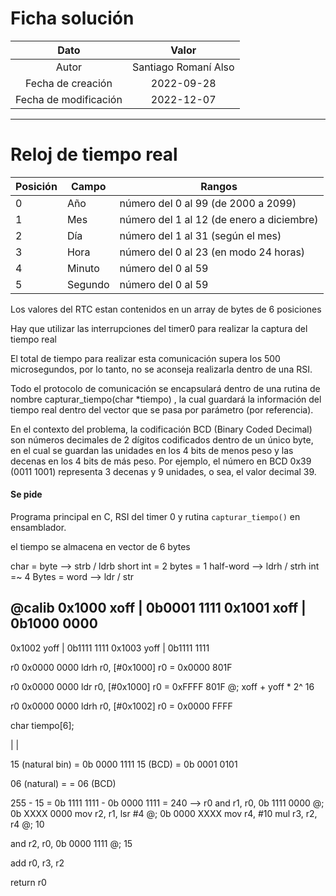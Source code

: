 # Ficha solución

| Dato | Valor | 
| :-------------------: | :---------------------: |
| Autor | Santiago Romaní Also |
| Fecha de creación | 2022-09-28 |
| Fecha de modificación | 2022-12-07 |

---

# Reloj de tiempo real 
| Posición | Campo | Rangos |
|----------|-------|--------|
| 0 | Año | número del 0 al 99 (de 2000 a 2099) |
| 1 | Mes | número del 1 al 12 (de enero a diciembre) |
| 2 | Día | número del 1 al 31 (según el mes) |
| 3 | Hora | número del 0 al 23 (en modo 24 horas) |
| 4 | Minuto | número del 0 al 59 |
| 5 | Segundo | número del 0 al 59 |

Los valores del RTC estan contenidos en un array de bytes de 6 posiciones

Hay que utilizar las interrupciones del timer0 para realizar la captura del tiempo real


El total de tiempo para realizar esta comunicación supera los 500 microsegundos, por lo tanto, no se aconseja realizarla dentro de una RSI.

Todo el protocolo de comunicación se encapsulará dentro de una rutina de nombre capturar_tiempo(char *tiempo) , la cual guardará la información del tiempo real dentro del vector que se pasa por parámetro (por referencia).

En el contexto del problema, la codificación BCD (Binary Coded Decimal) son números decimales de 2 dígitos codificados dentro de un único byte, en el cual se guardan las unidades en los 4 bits de menos peso y las decenas en los 4 bits de más peso. Por ejemplo, el número en BCD 0x39 (0011 1001) representa 3 decenas y 9 unidades, o sea, el valor decimal 39.

#### Se pide
Programa principal en C, RSI del timer 0 y rutina `capturar_tiempo()` en ensamblador.

el tiempo se almacena en vector de 6 bytes 

char = byte --> strb / ldrb
short int = 2 bytes = 1 half-word --> ldrh / strh
int =~ 4 Bytes = word --> ldr / str

@calib
0x1000 xoff  | 0b0001 1111
0x1001 xoff  | 0b1000 0000
--
0x1002 yoff  | 0b1111 1111
0x1003 yoff  | 0b1111 1111

r0 0x0000 0000
ldrh r0, [#0x1000]
r0 = 0x0000 801F



r0 0x0000 0000
ldr r0, [#0x1000]
r0 = 0xFFFF 801F  @; xoff + yoff * 2^ 16



r0 0x0000 0000
ldrh r0, [#0x1002]
r0 = 0x0000 FFFF



char tiempo[6];

|              |

15 (natural bin) = 0b 0000 1111
15 (BCD) = 0b 0001 0101

06 (natural) =
 = 06 (BCD)

255 - 15 = 0b 1111 1111 - 0b 0000 1111 = 240
--> r0
and r1, r0, 0b 1111 0000  @; 0b XXXX 0000
mov r2, r1, lsr #4  @; 0b 0000 XXXX
mov r4, #10
mul r3, r2, r4  @; 10

and r2, r0, 0b 0000 1111  @; 15



add r0, r3, r2

return r0





